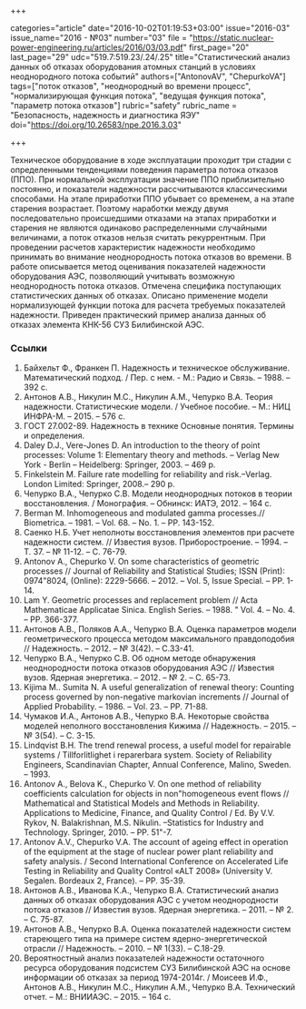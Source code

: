 +++

categories="article"
date="2016-10-02T01:19:53+03:00"
issue="2016-03"
issue_name="2016 - №03"
number="03"
file = "https://static.nuclear-power-engineering.ru/articles/2016/03/03.pdf"
first_page="20"
last_page="29"
udc="519.7:519.23/.24/.25"
title="Статистический анализ данных об отказах оборудования атомных станций в условиях неоднородного потока событий"
authors=["AntonovAV", "ChepurkoVA"]
tags=["поток отказов", "неоднородный во времени процесс", "нормализирующая функция потока", "ведущая функция потока", "параметр потока отказов"]
rubric="safety"
rubric_name = "Безопасность, надежность и диагностика ЯЭУ"
doi="https://doi.org/10.26583/npe.2016.3.03"

+++

Техническое оборудование в ходе эксплуатации проходит три стадии с определенными тенденциями поведения параметра потока отказов (ППО). 
При нормальной эксплуатации значение ППО приблизительно постоянно, и показатели надежности рассчитываются классическими способами. 
На этапе приработки ППО убывает со временем, а на этапе старения возрастает. 
Поэтому наработки между двумя последовательно происшедшими отказами на этапах приработки и старения не являются одинаково распределенными случайными величинами, а поток отказов нельзя считать рекуррентным. 
При проведении расчетов характеристик надежности необходимо принимать во внимание неоднородность потока отказов во времени. 
В работе описывается метод оценивания показателей надежности оборудования АЭС, позволяющий учитывать возможную неоднородность потока отказов. 
Отмечена специфика поступающих статистических данных об отказах. 
Описано применение модели нормализующей функции потока для расчета требуемых показателей надежности. 
Приведен практический пример анализа данных об отказах элемента КНК-56 СУЗ Билибинской АЭС.

### Ссылки

1. Байхельт Ф., Франкен П. Надежность и техническое обслуживание. Математический подход. / Пер. с нем. - М.: Радио и Связь. – 1988. – 392 с.
2. Антонов А.В., Никулин М.С., Никулин А.М., Чепурко В.А. Теория надежности. Статистические модели. / Учебное пособие. – М.: НИЦ ИНФРА-М. – 2015. – 576 с.
3. ГОСТ 27.002-89. Надежность в технике Основные понятия. Термины и определения.
4. Daley D.J., Vere-Jones D. An introduction to the theory of point processes: Volume 1: Elementary theory and methods. – Verlag New York - Berlin – Heidelberg: Springer, 2003. – 469 p.
5. Finkelstein M. Failure rate modelling for reliability and risk.–Verlag. London Limited: Springer, 2008.– 290 p.
6. Чепурко В.А., Чепурко С.В. Модели неоднородных потоков в теории восстановления. / Монография. – Обнинск: ИАТЭ, 2012. – 164 с.
7. Berman M. Inhomogeneous and modulated gamma processes.// Biometrica. – 1981. – Vol. 68. – No. 1. – PP. 143-152.
8. Саенко Н.Б. Учет неполноты восстановления элементов при расчете надежности систем. // Известия вузов. Приборостроение. – 1994. – Т. 37. – № 11-12. – C. 76-79.
9. Antonov A., Chepurko V. On some characteristics of geometric processes // Journal of Reliability and Statistical Studies; ISSN (Print): 0974"8024, (Online): 2229-5666. – 2012. – Vol. 5, Issue Special. – PP. 1-14.
10. Lam Y. Geometric processes and replacement problem // Acta Mathematicae Applicatae Sinica. English Series. – 1988. " Vol. 4. – No. 4. – PP. 366-377.
11. Антонов А.В., Поляков А.А., Чепурко В.А. Оценка параметров модели геометрического процесса методом максимального правдоподобия // Надежность. – 2012. – № 3(42). – С.33-41.
12. Чепурко В.А., Чепурко С.В. Об одном методе обнаружения неоднородности потока отказов оборудования АЭС // Известия вузов. Ядерная энергетика. – 2012. – № 2. – С. 65-73.
13. Kijima M.. Sumita N. A useful generalization of renewal theory: Counting process governed by non-negative markovian increments // Journal of Applied Probability. – 1986. – Vol. 23. – PP. 71-88.
14. Чумаков И.А., Антонов А.В., Чепурко В.А. Некоторые свойства моделей неполного восстановления Кижима // Надежность. – 2015. – № 3(54). – С. 3-15.
15. Lindqvist B.H. The trend renewal process, a useful model for repairable systems / Tillforlitlighet i reparerbara system. Society of Reliability Engineers, Scandinavian Chapter, Annual Conference, Malino, Sweden. – 1993.
16. Antonov A., Belova K., Chepurko V. On one method of reliability coefficients calculation for objects in non"homogeneous event flows // Mathematical and Statistical Models and Methods in Reliability. Applications to Medicine, Finance, and Quality Control / Ed. By V.V. Rykov, N. Balakrishnan, M.S. Nikulin. –Statistics for Industry and Technology. Springer, 2010. – PP. 51"-7.
17. Antonov A.V., Chepurko V.A. The account of ageing effect in operation of the equipment at the stage of nuclear power plant reliability and safety analysis. / Second International Conference on Accelerated Life Testing in Reliability and Quality Control «ALT 2008» (University V. Segalen. Bordeaux 2, France). – PP. 35-39.
18. Антонов А.В., Иванова К.А., Чепурко В.А. Статистический анализ данных об отказах оборудования АЭС с учетом неоднородности потока отказов // Известия вузов. Ядерная энергетика. – 2011. – № 2. – C. 75-87.
19. Антонов А.В., Чепурко В.А. Оценка показателей надежности систем стареющего типа на примере систем ядерно-энергетической отрасли // Надежность. – 2010. – № 1(33). – С.18-29.
20. Вероятностный анализ показателей надежности остаточного ресурса оборудования подсистем СУЗ Билибинской АЭС на основе информации об отказах за период 1974-2014г. / Моисеев И.Ф., Антонов А.В., Никулин М.С., Никулин А.М., Чепурко В.А. Технический отчет. – М.: ВНИИАЭС. – 2015. – 164 с.